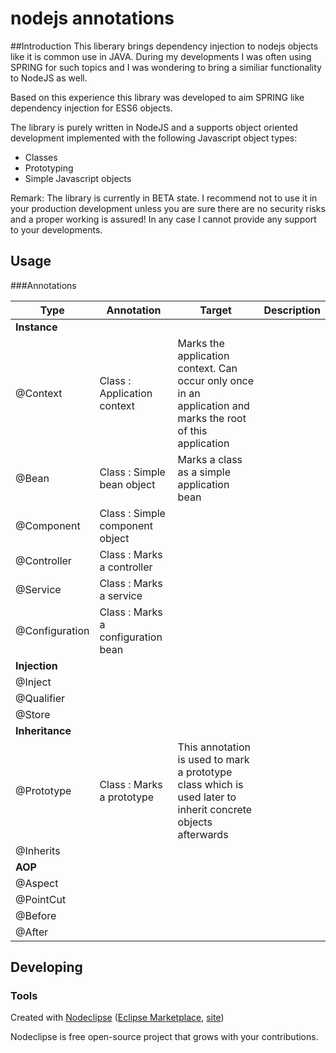 

# nodejs annotations

##Introduction
This liberary brings dependency injection to nodejs objects like it is common use in JAVA.
During my developments I was often using SPRING for such topics and I was wondering to bring a similiar functionality to NodeJS as well. 

Based on this experience this library was developed to aim SPRING like dependency injection for ESS6 objects.

The library is purely written in NodeJS and a supports object oriented development implemented with the following Javascript object types:
- Classes
- Prototyping
- Simple Javascript objects

Remark: The library is currently in BETA state. I recommend not to use it in your production development unless you are sure there are no security risks and a proper working is assured! In any case I cannot provide any support to your developments.


## Usage

###Annotations

Type | Annotation | Target | Description
---- | ---------- | ------ | -----------
**Instance** | | |
 | @Context | Class : Application context | Marks the application context. Can occur only once in an application and marks the root of this application
 | @Bean | Class : Simple bean object | Marks a class as a simple application bean 
 | @Component | Class : Simple component object | 
 | @Controller | Class : Marks a controller | 
 | @Service | Class : Marks a service | 
  | @Configuration | Class : Marks a configuration bean | 
 **Injection** | | |
 | @Inject | | 
 | @Qualifier | | 
 | @Store | | 
  **Inheritance** | | |
 | @Prototype | Class : Marks a prototype | This annotation is used to mark a prototype class which is used later to inherit concrete objects afterwards 
 | @Inherits | | 
  **AOP** | | |
 | @Aspect | |   
 | @PointCut | | 
 | @Before | | 
 | @After | |  



## Developing



### Tools

Created with [Nodeclipse](https://github.com/Nodeclipse/nodeclipse-1)
 ([Eclipse Marketplace](http://marketplace.eclipse.org/content/nodeclipse), [site](http://www.nodeclipse.org))   

Nodeclipse is free open-source project that grows with your contributions.
